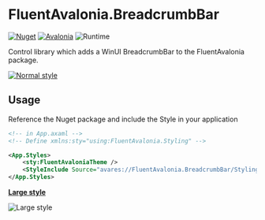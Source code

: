 # FluentAvalonia.BreadcrumbBar

[![Nuget](https://img.shields.io/nuget/vpre/FluentAvalonia.BreadcrumbBar?label=FluentAvalonia.BreadcrumbBar%20%28nuget%29)](https://www.nuget.org/packages/FluentAvalonia.BreadcrumbBar/)
[![Avalonia](https://img.shields.io/badge/Avalonia-11.0.0--preview1-blue)](https://github.com/AvaloniaUI/Avalonia/releases/tag/11.0.0-preview1)
![Runtime](https://img.shields.io/badge/-dotnet6-blue)

Control library which adds a WinUI BreadcrumbBar to the FluentAvalonia package.

[![Normal style](https://raw.githubusercontent.com/indigo-san/FluentAvalonia.BreadcrumbBar/main/Images/Normal.png)](https://github.com/indigo-san/FluentAvalonia.BreadcrumbBar/blob/main/SampleApp)

## Usage
Reference the Nuget package and include the Style in your application
```xml
<!-- in App.axaml -->
<!-- Define xmlns:sty="using:FluentAvalonia.Styling" -->

<App.Styles>
    <sty:FluentAvaloniaTheme />
    <StyleInclude Source="avares://FluentAvalonia.BreadcrumbBar/Styling/Styles.axaml" />
</App.Styles>
```

**[Large style](https://github.com/indigo-san/FluentAvalonia.BreadcrumbBar/blob/main/SampleApp/Views/MainWindow.axaml.cs#L29)**

![Large style](https://raw.githubusercontent.com/indigo-san/FluentAvalonia.BreadcrumbBar/main/Images/Large.png)
